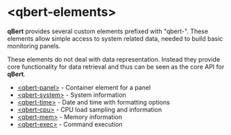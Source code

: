 # &lt;qbert-elements&gt;

**qBert** provides several custom elements prefixed with "qbert-". These elements allow simple
access to system related data, needed to build basic monitoring panels.

These elements do not deal with data representation. Instead they provide core functionality
for data retrieval and thus can be seen as the core API for **qBert**.

  * [&lt;qbert-panel&gt;](qbert-panel.md) - Container element for a panel
  * [&lt;qbert-system&gt;](qbert-system.md) - System information
  * [&lt;qbert-time&gt;](qbert-time.md) - Date and time with formatting options
  * [&lt;qbert-cpu&gt;](qbert-cpu.md) - CPU load sampling and information
  * [&lt;qbert-mem&gt;](qbert-mem.md) - Memory information
  * [&lt;qbert-exec&gt;](qbert-exec.md) - Command execution
